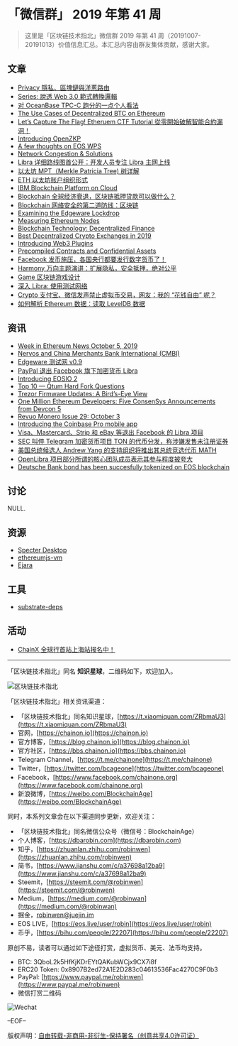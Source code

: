 # 「微信群」 2019 年第 41 周

> 这里是「区块链技术指北」微信群 2019 年第 41 周（20191007-20191013）价值信息汇总。本汇总内容由群友集体贡献，感谢大家。

## 文章

* [Privacy 隱私、區塊鏈與洋蔥路由](https://bbs.chainon.io/d/4525)
* [Series: 說透 Web 3.0 範式轉換邏輯](https://bbs.chainon.io/d/4527)
* [对 OceanBase TPC-C 跑分的一点个人看法](https://bbs.chainon.io/d/4528)
* [The Use Cases of Decentralized BTC on Ethereum](https://bbs.chainon.io/d/4529)
* [Let’s Capture The Flag! Etheruem CTF Tutorial 從零開始破解智能合約漏洞！](https://bbs.chainon.io/d/4532)
* [Introducing OpenZKP](https://bbs.chainon.io/d/4533)
* [A few thoughts on EOS WPS](https://bbs.chainon.io/d/4535)
* [Network Congestion & Solutions](https://bbs.chainon.io/d/4536)
* [Libra 详细路线图首公开：开发人员专注 Libra 主网上线](https://bbs.chainon.io/d/4537)
* [以太坊 MPT（Merkle Patricia Tree) 树详解](https://bbs.chainon.io/d/4540)
* [ETH 以太坊账户组织形式](https://bbs.chainon.io/d/4541)
* [IBM Blockchain Platform on Cloud](https://bbs.chainon.io/d/4543)
* [Blockchain 全球经济衰退，区块链抵押贷款可以做什么？](https://bbs.chainon.io/d/4544)
* [Blockchain 网络安全的第二道防线：区块链](https://bbs.chainon.io/d/4545)
* [Examining the Edgeware Lockdrop](https://bbs.chainon.io/d/4546)
* [Measuring Ethereum Nodes](https://bbs.chainon.io/d/4549)
* [Blockchain Technology: Decentralized Finance](https://bbs.chainon.io/d/4550)
* [Best Decentralized Crypto Exchanges in 2019](https://bbs.chainon.io/d/4551)
* [Introducing Web3 Plugins](https://bbs.chainon.io/d/4553)
* [Precompiled Contracts and Confidential Assets](https://bbs.chainon.io/d/4554)
* [Facebook 发币施压，各国央行都要发行数字货币了！](https://bbs.chainon.io/d/4557)
* [Harmony 万向主题演讲：扩展隐私，安全抵押，绝对公平](https://bbs.chainon.io/d/4559)
* [Game 区块链游戏设计](https://bbs.chainon.io/d/4560)
* [深入 Libra: 使用测试网络](https://bbs.chainon.io/d/4561)
* [Crypto 支付宝、微信发声禁止虚拟币交易，网友：我的 “花钱自由” 呢？](https://bbs.chainon.io/d/4562)
* [如何解析 Ethereum 数据：读取 LevelDB 数据](https://bbs.chainon.io/d/4569)

## 资讯

* [Week in Ethereum News October 5, 2019](https://bbs.chainon.io/d/4526)
* [Nervos and China Merchants Bank International (CMBI) ](https://bbs.chainon.io/d/4530)
* [Edgeware 测试网 v0.9](https://bbs.chainon.io/d/4534)
* [PayPal 退出 Facebook 旗下加密货币 Libra](https://bbs.chainon.io/d/4538)
* [Introducing EOSIO 2](https://bbs.chainon.io/d/4539)
* [Top 10 — Qtum Hard Fork Questions](https://bbs.chainon.io/d/4542)
* [Trezor Firmware Updates: A Bird’s-Eye View](https://bbs.chainon.io/d/4547)
* [One Million Ethereum Developers: Five ConsenSys Announcements from Devcon 5](https://bbs.chainon.io/d/4552)
* [Revuo Monero Issue 29: October 3](https://bbs.chainon.io/d/4555)
* [Introducing the Coinbase Pro mobile app](https://bbs.chainon.io/d/4556)
* [Visa、Mastercard、Strip 和 eBay 等退出 Facebook 的 Libra 项目](https://bbs.chainon.io/d/4558)
* [SEC 叫停 Telegram 加密货币项目 TON 的代币分发，称涉嫌发售未注册证券](https://bbs.chainon.io/d/4564)
* [美国总统候选人 Andrew Yang 的支持组织将推出其总统竞选代币 MATH](https://bbs.chainon.io/d/4566)
* [OpenLibra 项目部分所谓的核心团队成员表示其参与程度被夸大](https://bbs.chainon.io/d/4567)
* [Deutsche Bank bond has been succesfully tokenized on EOS blockchain](https://bbs.chainon.io/d/4568)

## 讨论

NULL.

## 资源

* [Specter Desktop](https://bbs.chainon.io/d/4531)
* [ethereumjs-vm](https://bbs.chainon.io/d/4563)
* [Ejara](https://bbs.chainon.io/d/4565)

## 工具

* [substrate-deps](https://bbs.chainon.io/d/4548)

## 活动

* [ChainX 全球行首站上海站报名中！](https://bbs.chainon.io/d/4570)

***

「区块链技术指北」同名 **知识星球**，二维码如下，欢迎加入。

![区块链技术指北](https://cdn.dbarobin.com/3YzonTR.png)

「区块链技术指北」相关资讯渠道：

* 「区块链技术指北」同名知识星球，[https://t.xiaomiquan.com/ZRbmaU3](https://t.xiaomiquan.com/ZRbmaU3)
* 官网，[https://chainon.io](https://chainon.io)
* 官方博客，[https://blog.chainon.io](https://blog.chainon.io)
* 官方社区，[https://bbs.chainon.io](https://bbs.chainon.io)
* Telegram Channel，[https://t.me/chainone](https://t.me/chainone)
* Twitter，[https://twitter.com/bcageone](https://twitter.com/bcageone)
* Facebook，[https://www.facebook.com/chainone.org](https://www.facebook.com/chainone.org)
* 新浪微博，[https://weibo.com/BlockchainAge](https://weibo.com/BlockchainAge)

同时，本系列文章会在以下渠道同步更新，欢迎关注：

* 「区块链技术指北」同名微信公众号（微信号：BlockchainAge）
* 个人博客，[https://dbarobin.com](https://dbarobin.com)
* 知乎，[https://zhuanlan.zhihu.com/robinwen](https://zhuanlan.zhihu.com/robinwen)
* 简书，[https://www.jianshu.com/c/a37698a12ba9](https://www.jianshu.com/c/a37698a12ba9)
* Steemit，[https://steemit.com/@robinwen](https://steemit.com/@robinwen)
* Medium，[https://medium.com/@robinwan](https://medium.com/@robinwan)
* 掘金，[robinwen@juejin.im](https://juejin.im/user/5673ccae60b2260ee435f89a/posts)
* EOS LIVE，[https://eos.live/user/robin](https://eos.live/user/robin)
* 币乎，[https://bihu.com/people/22207](https://bihu.com/people/22207)

原创不易，读者可以通过如下途径打赏，虚拟货币、美元、法币均支持。

* BTC: 3QboL2k5HfKjKDrEYtQAKubWCjx9CX7i8f
* ERC20 Token: 0x8907B2ed72A1E2D283c04613536Fac4270C9F0b3
* PayPal: [https://www.paypal.me/robinwen](https://www.paypal.me/robinwen)
* 微信打赏二维码

![Wechat](https://cdn.dbarobin.com/SzoNl5b.jpg)

–EOF–

版权声明：[自由转载-非商用-非衍生-保持署名（创意共享4.0许可证）](http://creativecommons.org/licenses/by-nc-nd/4.0/deed.zh)